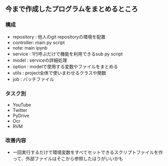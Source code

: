 ## 今まで作成したプログラムをまとめるところ

### 構成
- repository : 他人のgit repositoryの環境を配置
- controller:  main py script
- note:  main ipynb
- service : 1行呼ぶだけで機能を利用できるsub py script
- model : serviceの詳細処理
- option : modelで使用する変数やファイルをまとめる
- utils : project全体で使いまわせるクラスや関数
- job : バッチファイル

### タスク別
- YouTube
- Twitter
- PyDrive
- Ocr
- RVM

### 改善内容
- 一回実行するだけで環境変数をすべてセットできるスクリプトファイルを作って、外部ファイルはそこから参照したほうがいいかも
